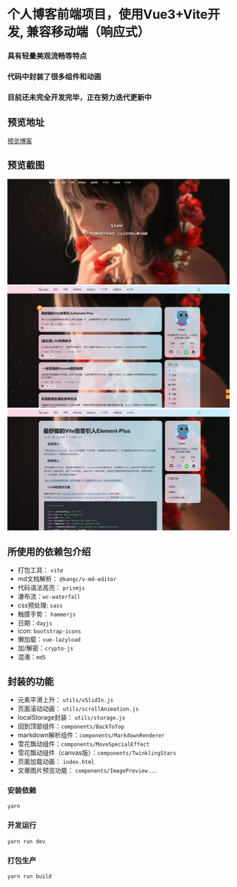 # 个人博客前端项目，使用Vue3+Vite开发, 兼容移动端（响应式）
### 具有轻量美观流畅等特点
### 代码中封装了很多组件和动画
### 目前还未完全开发完毕，正在努力迭代更新中

## 预览地址
[预览博客](https://leviqin.top)

## 预览截图
![](./preview/1700236160346.jpg)
![](./preview/1700236223056.jpg)
![](./preview/1700236277724.jpg)

## 所使用的依赖包介绍
+ 打包工具： `vite`
+ md文档解析： `@kangc/v-md-editor`
+ 代码语法高亮： `prismjs`
+ 瀑布流：`wc-waterfall`
+ css预处理: `sass`
+ 触摸手势： `hammerjs`
+ 日期：`dayjs`
+ icon: `bootstrap-icons`
+ 懒加载：`vue-lazyload`
+ 加/解密：`crypto-js`
+ 混淆：`md5`

## 封装的功能
+ 元素平滑上升： `utils/vSlidIn.js`
+ 页面滚动动画： `utils/scrollAnimation.js`
+ localStorage封装： `utils/storage.js`
+ 回到顶部组件：`components/BackToTop`
+ markdown解析组件：`components/MarkdownRenderer`
+ 雪花飘动组件：`components/MoveSpecialEffect`
+ 雪花飘动组件（canvas版）：`components/TwinklingStars`
+ 页面加载动画： `index.html`
+ 文章图片预览功能： `components/ImagePreview`
....

### 安装依赖
```
yarn
```

### 开发运行
```
yarn run dev
```

### 打包生产
```
yarn run build
```
